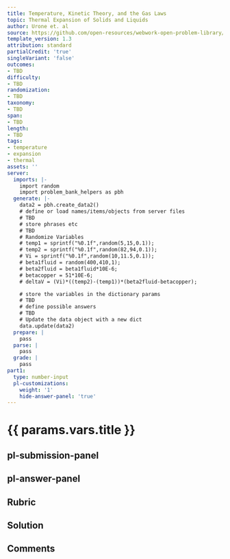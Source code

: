 ```yaml
---
title: Temperature, Kinetic Theory, and the Gas Laws
topic: Thermal Expansion of Solids and Liquids
author: Urone et. al
source: https://github.com/open-resources/webwork-open-problem-library/tree/master/Contrib/BrockPhysics/College_Physics_Urone/13.Temperature_Kinetic_Theory_and_the_Gas_Laws/Thermal_Expansion_of_Solids_and_Liquids/NU_U17-13-02-010.pg
template_version: 1.3
attribution: standard
partialCredit: 'true'
singleVariant: 'false'
outcomes:
- TBD
difficulty:
- TBD
randomization:
- TBD
taxonomy:
- TBD
span:
- TBD
length:
- TBD
tags:
- temperature
- expansion
- thermal
assets: ''
server:
  imports: |-
    import random
    import problem_bank_helpers as pbh
  generate: |-
    data2 = pbh.create_data2()
    # define or load names/items/objects from server files
    # TBD
    # store phrases etc
    # TBD
    # Randomize Variables
    # temp1 = sprintf("%0.1f",random(5,15,0.1));
    # temp2 = sprintf("%0.1f",random(82,94,0.1));
    # Vi = sprintf("%0.1f",random(10,11.5,0.1));
    # beta1fluid = random(400,410,1);
    # beta2fluid = beta1fluid*10E-6;
    # betacopper = 51*10E-6;
    # deltaV = (Vi)*((temp2)-(temp1))*(beta2fluid-betacopper);

    # store the variables in the dictionary params
    # TBD
    # define possible answers
    # TBD
    # Update the data object with a new dict
    data.update(data2)
  prepare: |
    pass
  parse: |
    pass
  grade: |
    pass
part1:
  type: number-input
  pl-customizations:
    weight: '1'
    hide-answer-panel: 'true'
---
```


# {{ params.vars.title }} 



## pl-submission-panel 


## pl-answer-panel 


## Rubric 


## Solution 


## Comments 


